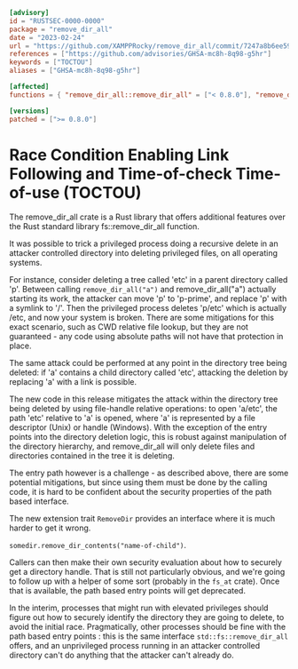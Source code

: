 ```toml
[advisory]
id = "RUSTSEC-0000-0000"
package = "remove_dir_all"
date = "2023-02-24"
url = "https://github.com/XAMPPRocky/remove_dir_all/commit/7247a8b6ee59fc99bbb69ca6b3ca4bfd8c809ead"
references = ["https://github.com/advisories/GHSA-mc8h-8q98-g5hr"]
keywords = ["TOCTOU"]
aliases = ["GHSA-mc8h-8q98-g5hr"]

[affected]
functions = { "remove_dir_all::remove_dir_all" = ["< 0.8.0"], "remove_dir_all::remove_dir_contents" = ["< 0.8.0"], "remove_dir_all::ensure_empty_dir" = ["< 0.8.0"] }

[versions]
patched = [">= 0.8.0"]
```

# Race Condition Enabling Link Following and Time-of-check Time-of-use (TOCTOU)

The remove_dir_all crate is a Rust library that offers additional features over the Rust
standard library fs::remove_dir_all function.

It was possible to trick a privileged process doing a recursive delete in an
attacker controlled directory into deleting privileged files, on all operating systems.

For instance, consider deleting a tree called 'etc' in a parent directory
called 'p'. Between calling `remove_dir_all("a")` and remove_dir_all("a")
actually starting its work, the attacker can move 'p' to 'p-prime', and
replace 'p' with a symlink to '/'. Then the privileged process deletes 'p/etc'
which is actually /etc, and now your system is broken. There are some
mitigations for this exact scenario, such as CWD relative file lookup, but
they are not guaranteed - any code using absolute paths will not have that
protection in place.

The same attack could be performed at any point in the directory tree being
deleted: if 'a' contains a child directory called 'etc', attacking the
deletion by replacing 'a' with a link is possible.

The new code in this release mitigates the attack within the directory tree
being deleted by using file-handle relative operations: to open 'a/etc', the
path 'etc' relative to 'a' is opened, where 'a' is represented by a file
descriptor (Unix) or handle (Windows). With the exception of the entry points
into the directory deletion logic, this is robust against manipulation of the
directory hierarchy, and remove_dir_all will only delete files and directories
contained in the tree it is deleting.

The entry path however is a challenge - as described above, there are some
potential mitigations, but since using them must be done by the calling code,
it is hard to be confident about the security properties of the path based
interface.

The new extension trait `RemoveDir` provides an interface where it is much
harder to get it wrong.

`somedir.remove_dir_contents("name-of-child")`.

Callers can then make their own security evaluation about how to securely get
a directory handle. That is still not particularly obvious, and we're going to
follow up with a helper of some sort (probably in the `fs_at` crate). Once
that is available, the path based entry points will get deprecated.

In the interim, processes that might run with elevated privileges should
figure out how to securely identify the directory they are going to delete, to
avoid the initial race. Pragmatically, other processes should be fine with the
path based entry points : this is the same interface `std::fs::remove_dir_all`
offers, and an unprivileged process running in an attacker controlled
directory can't do anything that the attacker can't already do.

